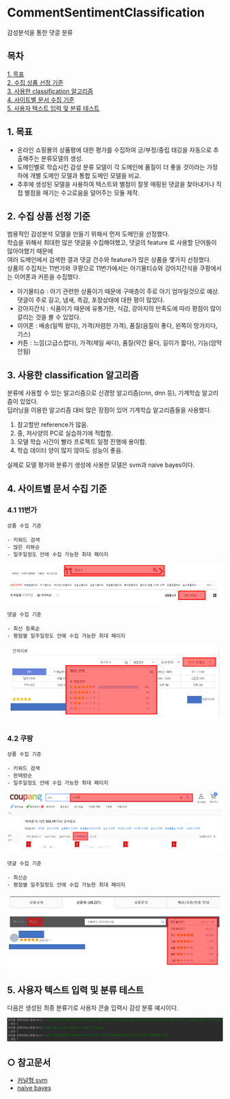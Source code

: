 # CommentSentimentClassification
감성분석을 통한 댓글 분류

## 목차
[1. 목표](#1.-목표)   
[2. 수집 상품 선정 기준](#2.-수집-상품-선정-기준)   
[3. 사용한 classification 알고리즘](#3.-사용한-classification-알고리즘)   
[4. 사이트별 문서 수집 기준](#4.-사이트별-문서-수집-기준)   
[5. 사용자 텍스트 입력 및 분류 테스트 ](#5.-사용자-텍스트-입력-및-분류-테스트)   

## 1. 목표
+ 온라인 쇼핑몰의 상품평에 대한 평가를 수집하여 긍/부정/중립 태깅을 자동으로 추출해주는 분류모델의 생성.   
+ 도메인별로 학습시킨 감성 분류 모델이 각 도메인에 품질이 더 좋을 것이라는 가정하에 개별 도메인 모델과 통합 도메인 모델을 비교.   
+ 추후에 생성된 모델을 사용하여 텍스트와 별점이 잘못 매핑된 댓글을 찾아내거나 직접 별점을 매기는 수고로움을 덜어주는 모듈 제작.   

## 2. 수집 상품 선정 기준
범용적인 감성분석 모델을 만들기 위해서 먼저 도메인을 선정했다.   
학습을 위해서 최대한 많은 댓글을 수집해야했고, 댓글의 feature 로 사용할 단어들이 많아야했기 때문에   
여러 도메인에서 검색한 결과 댓글 건수와 feature가 많은 상품을 몇가지 선정했다.   
상품의 수집처는 11번가와 쿠팡으로 11번가에서는 아기물티슈와 강아지간식을 쿠팡에서는 이어폰과 커튼을 수집했다.   
+ 아기물티슈 : 아기 관련한 상품이기 때문에 구매층이 주로 아기 엄마일것으로 예상. 댓글이 주로 길고, 냄새, 촉감, 포장상태에 대한 평이 많았다.
+ 강아지간식 : 식품이기 때문에 유통기한, 식감, 강아지의 만족도에 따라 평점이 많이 갈리는 것을 볼 수 있었다.
+ 이어폰 : 배송(일찍 왔다), 가격(저렴한 가격), 품질(음질이 좋다, 왼쪽이 망가지다, 기스)
+ 커튼 : 느낌(고급스럽다), 가격(제일 싸다), 품질(약간 울다, 길이가 짧다), 기능(암막 안됨)

## 3. 사용한 classification 알고리즘
분류에 사용할 수 있는 알고리즘으로 신경망 알고리즘(cnn, dnn 등), 기계학습 알고리즘이 있었다.   
딥러닝을 이용한 알고리즘 대비 많은 장점이 있어 기계학습 알고리즘들을 사용했다.
1. 참고할만 reference가 많음.
2. 중, 저사양의 PC로 실습하기에 적합함.
3. 모델 학습 시간이 빨라 프로젝트 일정 진행에 용이함.
4. 학습 데이터 양이 많지 않아도 성능이 좋음.

실제로 모델 평가와 분류기 생성에 사용한 모델은 svm과 naive bayes이다.   

## 4. 사이트별 문서 수집 기준   
### 4.1 11번가
    상품 수집 기준   
    
    - 키워드 검색
    - 많은 리뷰순
    - 일주일정도 안에 수집 가능한 최대 페이지
![11st_product_view](./image/11st_product_view.png)

    댓글 수집 기준
    
    - 최신 등록순
    - 평점별 일주일정도 안에 수집 가능한 최대 페이지
![11st_comments_view](./image/11st_comments_view.png)
### 4.2 쿠팡
    상품 수집 기준
    
    - 키워드 검색
    - 판매량순
    - 일주일정도 안에 수집 가능한 최대 페이지
![11st_product_view](./image/coopang_product_view.png)

    댓글 수집 기준
    
    - 최신순
    - 평점별 일주일정도 안에 수집 가능한 최대 페이지
![11st_comments_view](./image/coopang_comments_view.png)

## 5. 사용자 텍스트 입력 및 분류 테스트   
다음은 생성된 최종 분류기로 사용자 콘솔 입력시 감성 분류 예시이다.   
   
![class_predictor_console](./image/class_predictor_console.png)

## ○ 참고문서
* [커널형 svm](https://datascienceschool.net/view-notebook/69278a5de79449019ad1f51a614ef87c/)
* [naive bayes](https://datascienceschool.net/view-notebook/c19b48e3c7b048668f2bb0a113bd25f7/)
